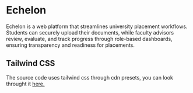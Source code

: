 # Echelon
Echelon is a web platform that streamlines university placement workflows. Students can securely upload their documents, while faculty advisors review, evaluate, and track progress through role-based dashboards, ensuring transparency and readiness for placements.

## Tailwind CSS
The source code uses tailwind css through cdn presets, you can look throught it <a href="https://themesberg.com/knowledge-center/tailwind-css/html" target="_blank" rel="noopener noreferrer">here.</a>
